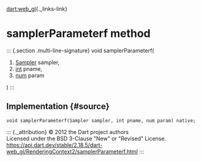 [dart:web\_gl](../../dart-web_gl/dart-web_gl-library){._links-link}

samplerParameterf method
========================

::: {.section .multi-line-signature}
void samplerParameterf(

1.  [Sampler](../sampler-class) sampler,
2.  [int](../../dart-core/int-class) pname,
3.  [num](../../dart-core/num-class) param

)
:::

Implementation {#source}
--------------

``` {.language-dart data-language="dart"}
void samplerParameterf(Sampler sampler, int pname, num param) native;
```

::: {._attribution}
© 2012 the Dart project authors\
Licensed under the BSD 3-Clause \"New\" or \"Revised\" License.\
<https://api.dart.dev/stable/2.18.5/dart-web_gl/RenderingContext2/samplerParameterf.html>
:::
